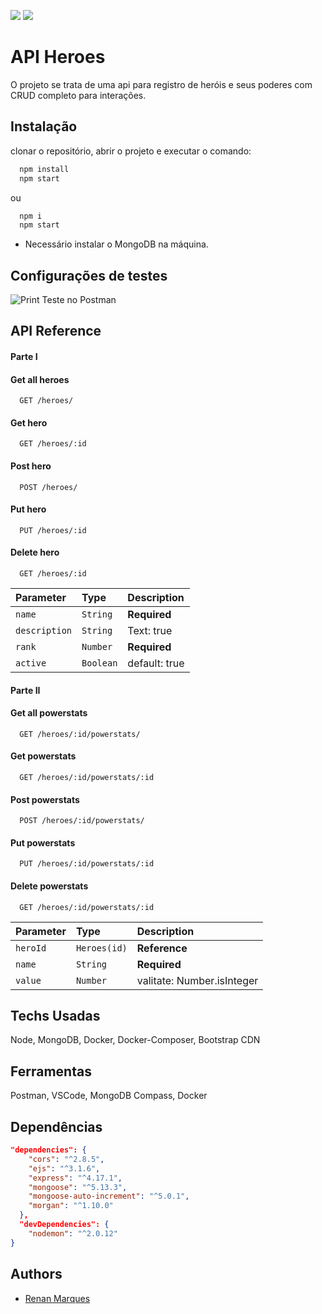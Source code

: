 ![](https://img.shields.io/badge/Status-Page%20in%20construction-orange)
![](https://img.shields.io/badge/release-v01-green)

# API Heroes

O projeto se trata de uma api para registro de heróis e seus poderes com CRUD completo para interações.

## Instalação

clonar o repositório, abrir o projeto e executar o comando:

```bash
  npm install
  npm start
```
ou
```bash
  npm i
  npm start
```
- Necessário instalar o MongoDB na máquina.
## Configurações de testes

<img src ="https://github.com/Re04nan/heroesapi/captured/print-postman.PNG" alt="Print Teste no Postman">

  
## API Reference

#### Parte I

#### Get all heroes
```http
  GET /heroes/
```
#### Get hero
```http
  GET /heroes/:id
```
#### Post hero
```http
  POST /heroes/
```
#### Put hero
```http
  PUT /heroes/:id
```
#### Delete hero
```http
  GET /heroes/:id
```

| Parameter | Type     | Description                |
| :-------- | :------- | :------------------------- |
| `name` | `String` | **Required** |
| `description` | `String` | Text: true |
| `rank` | `Number` | **Required** |
| `active` | `Boolean` | default: true |

#### Parte II

#### Get all powerstats
```http
  GET /heroes/:id/powerstats/
```
#### Get powerstats
```http
  GET /heroes/:id/powerstats/:id
```
#### Post powerstats
```http
  POST /heroes/:id/powerstats/
```
#### Put powerstats
```http
  PUT /heroes/:id/powerstats/:id
```
#### Delete powerstats
```http
  GET /heroes/:id/powerstats/:id
```
| Parameter | Type     | Description                |
| :-------- | :------- | :------------------------- |
| `heroId` | `Heroes(id)` | **Reference** |
| `name` | `String` | **Required** |
| `value` | `Number` | valitate: Number.isInteger |

## Techs Usadas

Node, MongoDB, Docker, Docker-Composer, Bootstrap CDN

## Ferramentas

Postman, VSCode, MongoDB Compass, Docker

## Dependências

```json
"dependencies": {
    "cors": "^2.8.5",
    "ejs": "^3.1.6",
    "express": "^4.17.1",
    "mongoose": "^5.13.3",
    "mongoose-auto-increment": "^5.0.1",
    "morgan": "^1.10.0"
  },
  "devDependencies": {
    "nodemon": "^2.0.12"
}
```

## Authors

- [Renan Marques](https://www.github.com/re04nan)

  